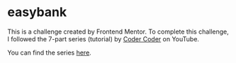 # easybank

This is a challenge created by Frontend Mentor.
To complete this challenge, I followed the 7-part series (tutorial) by [Coder Coder]([url](https://www.youtube.com/@TheCoderCoder)) on YouTube.

You can find the series [here]([url](https://www.youtube.com/watch?v=8w_kHIAkucA&list=PLUWqFDiirlsuYscECzks6zIZWr_Cfcx9k&index=1)https://www.youtube.com/watch?v=8w_kHIAkucA&list=PLUWqFDiirlsuYscECzks6zIZWr_Cfcx9k&index=1).
